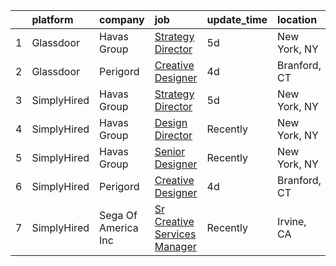 

|    | platform    | company             | job                                                                                                                                                                                                                                                                                     | update_time   | location     |
|---:|:------------|:--------------------|:----------------------------------------------------------------------------------------------------------------------------------------------------------------------------------------------------------------------------------------------------------------------------------------|:--------------|:-------------|
|  1 | Glassdoor   | Havas Group         | [Strategy Director](https://www.glassdoor.com/partner/jobListing.htm?pos=102&ao=1136043&s=58&guid=00000182c983e401b0ecda48b90bb460&src=GD_JOB_AD&t=SR&vt=w&cs=1_60144db7&cb=1661238240393&jobListingId=1008076880477&jrtk=3-0-1gb4o7p17kugp801-1gb4o7p1tghqi800-1c062cf9af4c0b43-)      | 5d            | New York, NY |
|  2 | Glassdoor   | Perigord            | [Creative Designer](https://www.glassdoor.com/partner/jobListing.htm?pos=101&ao=1136043&s=58&guid=00000182c983e401b0ecda48b90bb460&src=GD_JOB_AD&t=SR&vt=w&ea=1&cs=1_fcf11d34&cb=1661238240393&jobListingId=1008078501676&jrtk=3-0-1gb4o7p17kugp801-1gb4o7p1tghqi800-656f3a0b013aa810-) | 4d            | Branford, CT |
|  3 | SimplyHired | Havas Group         | [Strategy Director](https://www.simplyhired.com/job/5mjVPpCpKFMgpJIrdv_hAVYGZj0uppv0wzC2Uav_GHNhh7-KX-Bxxg?q=creative+artworker)                                                                                                                                                        | 5d            | New York, NY |
|  4 | SimplyHired | Havas Group         | [Design Director](https://www.simplyhired.com/job/g9cpQpFs2CYEee5ADRe5RsISAoMSawJlLBxLSyjYTCdbtO9uCDz61Q?q=creative+artworker)                                                                                                                                                          | Recently      | New York, NY |
|  5 | SimplyHired | Havas Group         | [Senior Designer](https://www.simplyhired.com/job/Ufnn0ntlF8zhs3BC_pTwoVRY-qkuORpMwQEYesU5fJshcmSuNnTahQ?q=creative+artworker)                                                                                                                                                          | Recently      | New York, NY |
|  6 | SimplyHired | Perigord            | [Creative Designer](https://www.simplyhired.com/job/BeRfyROsfYlv3UEaU8cIxeCGHM9evZ6ybo2Ma7K0_ItackR209Il6A?q=creative+artworker)                                                                                                                                                        | 4d            | Branford, CT |
|  7 | SimplyHired | Sega Of America Inc | [Sr Creative Services Manager](https://www.simplyhired.com/job/9YF_1yT0W8DRWaXON1hbMgSAsjZYHgEtsJ5LYUCpzoub8VqZBS_C9w?q=creative+artworker)                                                                                                                                             | Recently      | Irvine, CA   |